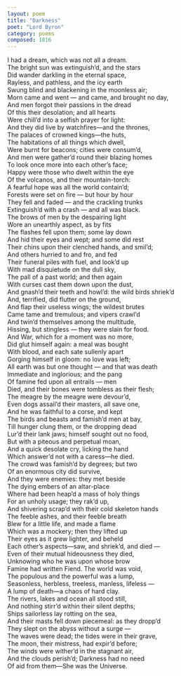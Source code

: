 ```yaml
---
layout: poem
title: "Darkness"
poet: "Lord Byron"
category: poems
composed: 1816
---
```


<div class="ll">I had a dream, which was not all a dream.</div>
<div class="ll">The bright sun was extinguish’d, and the stars</div>
<div class="ll">Did wander darkling in the eternal space,</div>
<div class="ll">Rayless, and pathless, and the icy earth</div>
<div class="ll">Swung blind and blackening in the moonless air;</div>
<div class="ll">Morn came and went &mdash; and came, and brought no day,</div>
<div class="ll">And men forgot their passions in the dread</div>
<div class="ll">Of this their desolation; and all hearts</div>
<div class="ll">Were chill’d into a selfish prayer for light:</div>
<div class="ll">And they did live by watchfires—and the thrones,</div>
<div class="ll">The palaces of crowned kings—the huts,</div>
<div class="ll">The habitations of all things which dwell,</div>
<div class="ll">Were burnt for beacons; cities were consum’d,</div>
<div class="ll">And men were gather’d round their blazing homes</div>
<div class="ll">To look once more into each other’s face;</div>
<div class="ll">Happy were those who dwelt within the eye</div>
<div class="ll">Of the volcanos, and their mountain-torch:</div>
<div class="ll">A fearful hope was all the world contain’d;</div>
<div class="ll">Forests were set on fire — but hour by hour</div>
<div class="ll">They fell and faded — and the crackling trunks</div>
<div class="ll">Extinguish’d with a crash — and all was black.</div>
<div class="ll">The brows of men by the despairing light</div>
<div class="ll">Wore an unearthly aspect, as by fits</div>
<div class="ll">The flashes fell upon them; some lay down</div>
<div class="ll">And hid their eyes and wept; and some did rest</div>
<div class="ll">Their chins upon their clenched hands, and smil’d;</div>
<div class="ll">And others hurried to and fro, and fed</div>
<div class="ll">Their funeral piles with fuel, and look’d up</div>
<div class="ll">With mad disquietude on the dull sky,</div>
<div class="ll">The pall of a past world; and then again</div>
<div class="ll">With curses cast them down upon the dust,</div>
<div class="ll">And gnash’d their teeth and howl’d: the wild birds shriek’d</div>
<div class="ll">And, terrified, did flutter on the ground,</div>
<div class="ll">And flap their useless wings; the wildest brutes</div>
<div class="ll">Came tame and tremulous; and vipers crawl’d</div>
<div class="ll">And twin’d themselves among the multitude,</div>
<div class="ll">Hissing, but stingless — they were slain for food.</div>
<div class="ll">And War, which for a moment was no more,</div>
<div class="ll">Did glut himself again: a meal was bought</div>
<div class="ll">With blood, and each sate sullenly apart</div>
<div class="ll">Gorging himself in gloom: no love was left;</div>
<div class="ll">All earth was but one thought — and that was death</div>
<div class="ll">Immediate and inglorious; and the pang</div>
<div class="ll">Of famine fed upon all entrails — men</div>
<div class="ll">Died, and their bones were tombless as their flesh;</div>
<div class="ll">The meagre by the meagre were devour’d,</div>
<div class="ll">Even dogs assail’d their masters, all save one,</div>
<div class="ll">And he was faithful to a corse, and kept</div>
<div class="ll">The birds and beasts and famish’d men at bay,</div>
<div class="ll">Till hunger clung them, or the dropping dead</div>
<div class="ll">Lur’d their lank jaws; himself sought out no food,</div>
<div class="ll">But with a piteous and perpetual moan,</div>
<div class="ll">And a quick desolate cry, licking the hand</div>
<div class="ll">Which answer’d not with a caress—he died.</div>
<div class="ll">The crowd was famish’d by degrees; but two</div>
<div class="ll">Of an enormous city did survive,</div>
<div class="ll">And they were enemies: they met beside</div>
<div class="ll">The dying embers of an altar-place</div>
<div class="ll">Where had been heap’d a mass of holy things</div>
<div class="ll">For an unholy usage; they rak’d up,</div>
<div class="ll">And shivering scrap’d with their cold skeleton hands</div>
<div class="ll">The feeble ashes, and their feeble breath</div>
<div class="ll">Blew for a little life, and made a flame</div>
<div class="ll">Which was a mockery; then they lifted up</div>
<div class="ll">Their eyes as it grew lighter, and beheld</div>
<div class="ll">Each other’s aspects—saw, and shriek’d, and died —</div>
<div class="ll">Even of their mutual hideousness they died,</div>
<div class="ll">Unknowing who he was upon whose brow</div>
<div class="ll">Famine had written Fiend. The world was void,</div>
<div class="ll">The populous and the powerful was a lump,</div>
<div class="ll">Seasonless, herbless, treeless, manless, lifeless —</div>
<div class="ll">A lump of death—a chaos of hard clay.</div>
<div class="ll">The rivers, lakes and ocean all stood still,</div>
<div class="ll">And nothing stirr’d within their silent depths;</div>
<div class="ll">Ships sailorless lay rotting on the sea,</div>
<div class="ll">And their masts fell down piecemeal: as they dropp’d</div>
<div class="ll">They slept on the abyss without a surge —</div>
<div class="ll">The waves were dead; the tides were in their grave,</div>
<div class="ll">The moon, their mistress, had expir’d before;</div>
<div class="ll">The winds were wither’d in the stagnant air,</div>
<div class="ll">And the clouds perish’d; Darkness had no need</div>
<div class="ll">Of aid from them—She was the Universe.</div>
